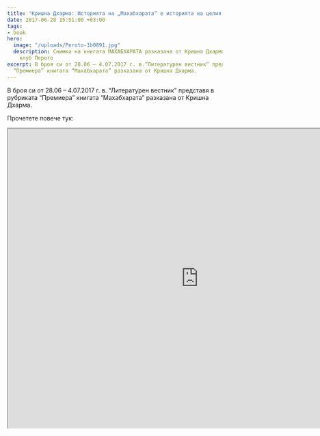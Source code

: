 ```yaml
---
title: 'Кришна Дхарма: Историята на „Махабхарата“ е историята на целия Космос'
date: 2017-06-28 15:51:00 +03:00
tags:
- book
hero:
  image: "/uploads/Peroto-1b0891.jpg"
  description: Снимка на книгата МАХАБХАРАТА разказана от Кришна Дхарма в Литературен
    клуб Перото
excerpt: В броя си от 28.06 – 4.07.2017 г. в.“Литературен вестник“ представя в рубриката
  “Премиера” книгата “Махабхарата” разказана от Кришна Дхарма.
---
```


В броя си от 28.06 – 4.07.2017 г. в. “Литературен вестник” представя в рубриката “Премиера” книгата “Махабхарата” разказана от Кришна Дхарма.


Прочетете повече тук:

<iframe src="https://drive.google.com/file/d/0B-YAvKlX2FSzU0FtRVR3eUlpeHM/preview" width="890" height="700"></iframe>
